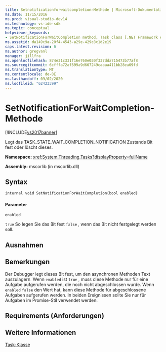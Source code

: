 ```yaml
---
title: Setnotificationforwaitcompletion-Methode | Microsoft-Dokumentation
ms.date: 11/15/2016
ms.prod: visual-studio-dev14
ms.technology: vs-ide-sdk
ms.topic: conceptual
helpviewer_keywords:
- SetNotificationForWaitCompletion method, Task class [.NET Framework debug engines]
ms.assetid: da149c9a-20f4-4543-a29e-429c8c1d2e19
caps.latest.revision: 6
ms.author: gregvanl
manager: jillfra
ms.openlocfilehash: 874e31c331f16e760e030f337dda715473b77af8
ms.sourcegitcommit: 6cfffa72af599a9d667249caaaa411bb28ea69fd
ms.translationtype: MT
ms.contentlocale: de-DE
ms.lasthandoff: 09/02/2020
ms.locfileid: "62423399"
---
```

# <a name="setnotificationforwaitcompletion-method"></a>SetNotificationForWaitCompletion-Methode
[!INCLUDE[vs2017banner](../../includes/vs2017banner.md)]

Legt das TASK_STATE_WAIT_COMPLETION_NOTIFICATION Zustands Bit fest oder löscht dieses.  
  
 **Namespace:** <xref:System.Threading.Tasks?displayProperty=fullName>  
  
 **Assembly:** mscorlib (in mscorlib.dll)  
  
## <a name="syntax"></a>Syntax  
  
```vb  
internal void SetNotificationForWaitCompletion(bool enabled)  
```  
  
#### <a name="parameters"></a>Parameter  
 `enabled`  
  
 `true` So legen Sie das Bit fest `false` , wenn das Bit nicht festgelegt werden soll.  
  
## <a name="exceptions"></a>Ausnahmen  
  
## <a name="remarks"></a>Bemerkungen  
 Der Debugger legt dieses Bit fest, um den asynchronen Methoden Text auszulagern. Wenn `enabled` ist `true` , muss diese Methode nur für eine Aufgabe aufgerufen werden, die noch nicht abgeschlossen wurde. Wenn `enabled` `false` den Wert hat, kann diese Methode für abgeschlossene Aufgaben aufgerufen werden. In beiden Ereignissen sollte Sie nur für Aufgaben im Promise-Stil verwendet werden.  
  
## <a name="requirements"></a>Requirements (Anforderungen)  
  
## <a name="see-also"></a>Weitere Informationen  
 [Task-Klasse](../../extensibility/debugger/task-class-internal-members.md)
